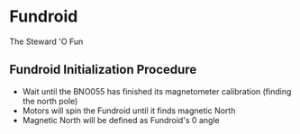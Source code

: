 # Fundroid
The Steward 'O Fun

## Fundroid Initialization Procedure
* Wait until the BNO055 has finished its magnetometer calibration (finding the north pole)
* Motors will spin the Fundroid until it finds magnetic North 
* Magnetic North will be defined as Fundroid's 0 angle
